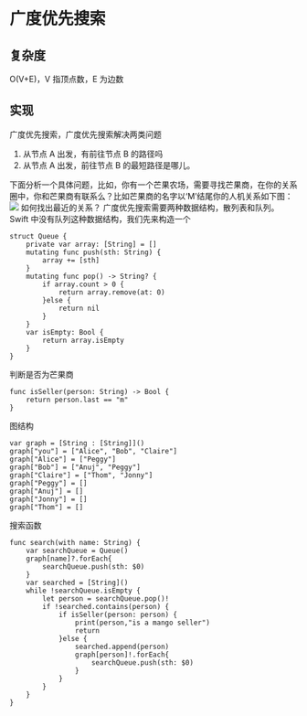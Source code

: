 # 广度优先搜索
## 复杂度
O(V+E)，V 指顶点数，E 为边数
## 实现
广度优先搜索，广度优先搜索解决两类问题

 1. 从节点 A 出发，有前往节点 B 的路径吗
 2. 从节点 A 出发，前往节点 B 的最短路径是哪儿。

下面分析一个具体问题，比如，你有一个芒果农场，需要寻找芒果商，在你的关系圈中，你和芒果商有联系么？比如芒果商的名字以‘M’结尾你的人机关系如下图：
![](http://ohg2bgicd.bkt.clouddn.com/1532446302.png)
如何找出最近的关系？
广度优先搜索需要两种数据结构，散列表和队列。Swift 中没有队列这种数据结构，我们先来构造一个

```
struct Queue {
	private var array: [String] = []
	mutating func push(sth: String) {
		array += [sth]
	}
	mutating func pop() -> String? {
		if array.count > 0 {
			return array.remove(at: 0)
		}else {
			return nil
		}
	}
	var isEmpty: Bool {
		return array.isEmpty
	}
}
```
判断是否为芒果商
```
func isSeller(person: String) -> Bool {
	return person.last == "m"
}
```

图结构

```
var graph = [String : [String]]()
graph["you"] = ["Alice", "Bob", "Claire"]
graph["Alice"] = ["Peggy"]
graph["Bob"] = ["Anuj", "Peggy"]
graph["Claire"] = ["Thom", "Jonny"]
graph["Peggy"] = []
graph["Anuj"] = []
graph["Jonny"] = []
graph["Thom"] = []
```

搜索函数

```
func search(with name: String) {
	var searchQueue = Queue()
	graph[name]?.forEach{
		searchQueue.push(sth: $0)
	}
	var searched = [String]()
	while !searchQueue.isEmpty {
		let person = searchQueue.pop()!
		if !searched.contains(person) {
			if isSeller(person: person) {
				print(person,"is a mango seller")
				return
			}else {
				searched.append(person)
				graph[person]!.forEach{
					searchQueue.push(sth: $0)
				}
			}
		}
	}
}
```


